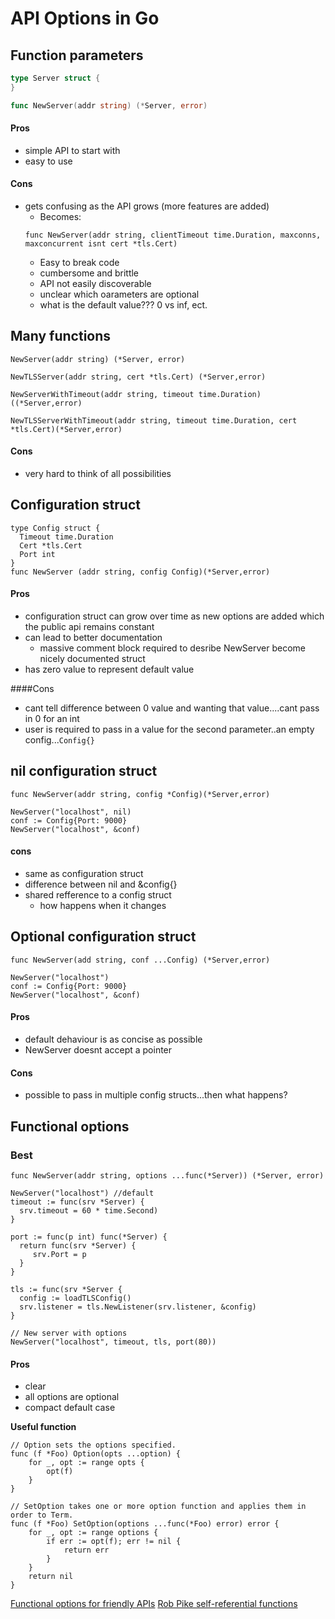 # API Options in Go

## Function parameters
``` go
type Server struct {
}

func NewServer(addr string) (*Server, error)
```

#### Pros
- simple API to start with
- easy to use

#### Cons
- gets confusing as the API grows (more features are added)
	- Becomes:
	```
	func NewServer(addr string, clientTimeout time.Duration, maxconns, maxconcurrent isnt cert *tls.Cert)
	```
	- Easy to break code
	- cumbersome and brittle
	- API not easily discoverable
	- unclear which oarameters are optional
	- what is the default value??? 0 vs inf, ect.

## Many functions
```
NewServer(addr string) (*Server, error)

NewTLSServer(addr string, cert *tls.Cert) (*Server,error)

NewServerWithTimeout(addr string, timeout time.Duration)((*Server,error)

NewTLSServerWithTimeout(addr string, timeout time.Duration, cert *tls.Cert)(*Server,error)
```

#### Cons
- very hard to think of all possibilities

## Configuration struct
```
type Config struct {
  Timeout time.Duration
  Cert *tls.Cert
  Port int
}
func NewServer (addr string, config Config)(*Server,error)
```

#### Pros
- configuration struct can grow over time as new options are added which the public api remains constant
- can lead to better documentation
	- massive comment block required to desribe NewServer become nicely documented struct
- has zero value to represent default value

####Cons
- cant tell difference between 0 value and wanting that value....cant pass in 0 for an int
- user is required to pass in a value for the second parameter..an empty config...`Config{}`

## nil configuration struct
```
func NewServer(addr string, config *Config)(*Server,error)

NewServer("localhost", nil)
conf := Config{Port: 9000}
NewServer("localhost", &conf)
```
#### cons
- same as configuration struct
- difference between nil and &config{}
- shared refference to a config struct
	- how happens when it changes

## Optional configuration struct
```
func NewServer(add string, conf ...Config) (*Server,error)

NewServer("localhost")
conf := Config{Port: 9000}
NewServer("localhost", &conf)
```

#### Pros
- default dehaviour is as concise as possible
- NewServer doesnt accept a pointer

#### Cons
- possible to pass in multiple config structs...then what happens?

## Functional options
### Best
```
func NewServer(addr string, options ...func(*Server)) (*Server, error)

NewServer("localhost") //default
timeout := func(srv *Server) {
  srv.timeout = 60 * time.Second)
}

port := func(p int) func(*Server) {
  return func(srv *Server) {
     srv.Port = p
  }
}

tls := func(srv *Server {
  config := loadTLSConfig()
  srv.listener = tls.NewListener(srv.listener, &config)
}

// New server with options
NewServer("localhost", timeout, tls, port(80))
```

#### Pros
- clear
- all options are optional
- compact default case

**Useful function**

```
// Option sets the options specified.
func (f *Foo) Option(opts ...option) {
    for _, opt := range opts {
        opt(f)
    }
}
```

```
// SetOption takes one or more option function and applies them in order to Term.
func (f *Foo) SetOption(options ...func(*Foo) error) error {
	for _, opt := range options {
		if err := opt(f); err != nil {
			return err
		}
	}
	return nil
}
```

[Functional options for friendly APIs](https://dave.cheney.net/2014/10/17/functional-options-for-friendly-apis)
[Rob Pike self-referential functions](https://commandcenter.blogspot.ca/2014/01/self-referential-functions-and-design.html)